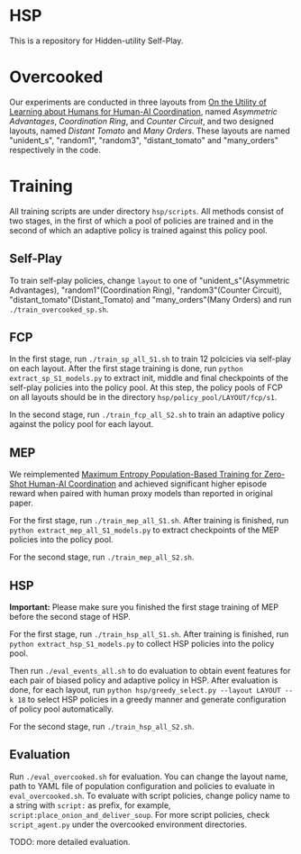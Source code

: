 # HSP
This is a repository for Hidden-utility Self-Play.

# Overcooked
Our experiments are conducted in three layouts from [On the Utility of Learning about Humans for Human-AI Coordination](https://github.com/HumanCompatibleAI/human_aware_rl/tree/neurips2019), named *Asymmetric Advantages*, *Coordination Ring*, and *Counter Circuit*,  and two designed layouts, named *Distant Tomato* and *Many Orders*. These layouts are named "unident_s", "random1", "random3", "distant_tomato" and "many_orders" respectively in the code.

# Training

All training scripts are under directory `hsp/scripts`. All methods consist of two stages, in the first of which a pool of policies are trained and in the second of which an adaptive policy is trained against this policy pool. 

## Self-Play

To train self-play policies, change `layout` to one of "unident_s"(Asymmetric Advantages), "random1"(Coordination Ring), "random3"(Counter Circuit), "distant_tomato"(Distant_Tomato) and "many_orders"(Many Orders) and run `./train_overcooked_sp.sh`.

## FCP

In the first stage, run `./train_sp_all_S1.sh` to train 12 polcicies via self-play on each layout. After the first stage training is done, run `python extract_sp_S1_models.py` to extract init, middle and final checkpoints of the self-play policies into the policy pool. At this step, the policy pools of FCP on all layouts should be in the directory `hsp/policy_pool/LAYOUT/fcp/s1`. 

In the second stage, run `./train_fcp_all_S2.sh` to train an adaptive policy against the policy pool for each layout.

## MEP
We reimplemented [Maximum Entropy Population-Based Training for Zero-Shot Human-AI Coordination](https://github.com/ruizhaogit/maximum_entropy_population_based_training) and achieved significant higher episode reward when paired with human proxy models than reported in original paper. 

For the first stage, run `./train_mep_all_S1.sh`. After training is finished, run `python extract_mep_all_S1_models.py` to extract checkpoints of the MEP policies into the policy pool. 

For the second stage, run `./train_mep_all_S2.sh`.

## HSP
**Important:** Please make sure you finished the first stage training of MEP before the second stage of HSP.

For the first stage, run `./train_hsp_all_S1.sh`. After training is finished, run `python extract_hsp_S1_models.py` to collect HSP policies into the policy pool. 

Then run `./eval_events_all.sh` to do evaluation to obtain event features for each pair of biased policy and adaptive policy in HSP.  After evaluation is done, for each layout, run `python hsp/greedy_select.py --layout LAYOUT --k 18` to select HSP policies in a greedy manner and generate configuration of policy pool automatically.

For the second stage, run `./train_hsp_all_S2.sh`.

## Evaluation

Run `./eval_overcooked.sh` for evaluation. You can change the layout name, path to YAML file of population configuration and policies to evaluate in `eval_overcooked.sh`. To evaluate with script policies, change policy name to a string with `script:` as prefix, for example, `script:place_onion_and_deliver_soup`. For more script policies, check `script_agent.py` under the overcooked environment directories.

TODO: more detailed evaluation.